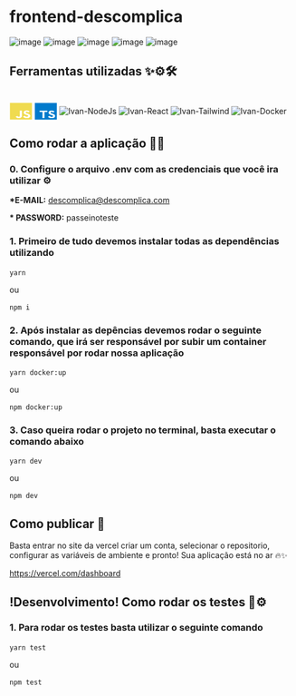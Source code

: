 # frontend-descomplica

![image](https://user-images.githubusercontent.com/62350674/184344670-61b605a3-2690-42de-baab-bb54ecdc8ac7.png)
![image](https://user-images.githubusercontent.com/62350674/184344780-94b4e967-9139-428c-bc82-ac64309ccc60.png)
![image](https://user-images.githubusercontent.com/62350674/184344840-6a2d13e7-d2c0-4d22-8dc8-c5dec752317b.png)
![image](https://user-images.githubusercontent.com/62350674/184344945-0f94e88f-95e5-42cb-ae0c-843b994d1f1b.png)
![image](https://user-images.githubusercontent.com/62350674/184344884-8a49c00c-d65b-4bde-93ba-b26a7f1f51fb.png)

## Ferramentas utilizadas ✨⚙🛠

<div style="display: inline_block"><br>
  <img align="center" alt="Ivan-Js" height="30" width="40" src="https://raw.githubusercontent.com/devicons/devicon/master/icons/javascript/javascript-plain.svg">
  <img align="center" alt="Ivan-Ts" height="30" width="40" src="https://raw.githubusercontent.com/devicons/devicon/master/icons/typescript/typescript-plain.svg">
  <img align="center" alt="Ivan-NodeJs" height="30" width="40" src="https://cdn.jsdelivr.net/gh/devicons/devicon/icons/nodejs/nodejs-original.svg">
  <img align="center" alt="Ivan-React" height="30" width="40" src="https://cdn.jsdelivr.net/gh/devicons/devicon/icons/react/react-original.svg">
  <img align="center" alt="Ivan-Tailwind" height="30" width="40" src="https://cdn.jsdelivr.net/gh/devicons/devicon/icons/tailwindcss/tailwindcss-plain.svg">
  <img align="center" alt="Ivan-Docker" height="30" width="40" src="https://cdn.jsdelivr.net/gh/devicons/devicon/icons/docker/docker-original.svg">
</div>

## Como rodar a aplicação 🚀🔥

### 0. Configure o arquivo .env com as credenciais que você ira utilizar ⚙

<b>*E-MAIL:</b> descomplica@descomplica.com

<b>* PASSWORD:</b> passeinoteste

### 1. Primeiro de tudo devemos instalar todas as dependências utilizando

```
yarn
```

ou

```
npm i
```

### 2. Após instalar as depências devemos rodar o seguinte comando, que irá ser responsável por subir um container responsável por rodar nossa aplicação

```
yarn docker:up
```

ou

```
npm docker:up
```

### 3. Caso queira rodar o projeto no terminal, basta executar o comando abaixo

```
yarn dev
```

ou

```
npm dev
```

## Como publicar 🚀

Basta entrar no site da vercel criar um conta, selecionar o repositorio, configurar as variáveis de ambiente e pronto! Sua aplicação está no ar 🔥✨

https://vercel.com/dashboard

## !Desenvolvimento! Como rodar os testes 🧪⚙

### 1. Para rodar os testes basta utilizar o seguinte comando

```
yarn test
```

ou

```
npm test
```
